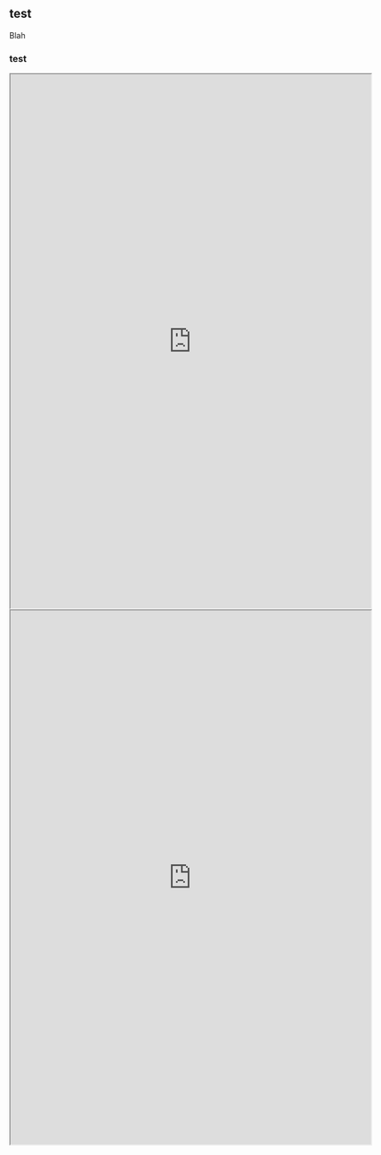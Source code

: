 ## test

Blah

### test
<iframe src="https://public.tableau.com/views/COVID-19CommunityProfilesMay11/Dashboard1?:embed=y&:display_count=y&publish=yes&:origin=viz_share_link"
 width="645" height="955"></iframe>


<iframe src="https://public.tableau.com/views/COVID-19CommunityProfilesMay11/Dashboard1?:embed=y&:display_count=y&publish=yes&:origin=viz_share_link"width="645" height="955"></iframe>

